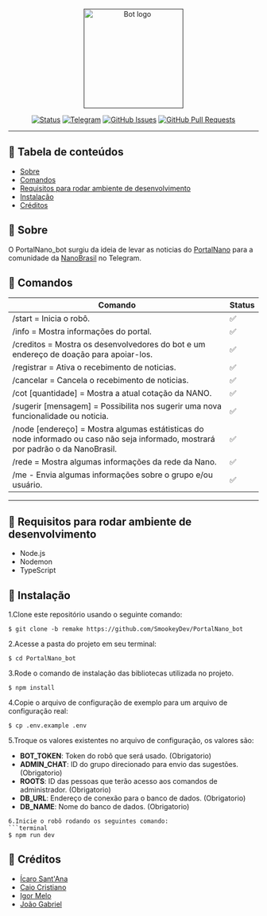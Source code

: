 <p align="center">
  <a href="" rel="noopener">
 <img width=200px height=200px src="https://i.imgur.com/5yGxUhW.jpg" alt="Bot logo"></a>
</p>


<div align="center">

[![Status](https://img.shields.io/badge/status-ativo-success.svg)]()
[![Telegram](https://img.shields.io/badge/platform-telegram-blue.svg)](https://t.me/NanoBrasil)
[![GitHub Issues](https://img.shields.io/github/issues/SmookeyDev/PortalNano_bot.svg)](https://github.com/SmookeyDev/PortalNano_bot/issues)
[![GitHub Pull Requests](https://img.shields.io/github/issues-pr/SmookeyDev/PortalNano_bot.svg)](https://github.com/SmookeyDev/PortalNano_bot/pulls)
</div>

---

## 📝 Tabela de conteúdos

- [Sobre](#about)
- [Comandos](#commands)
- [Requisitos para rodar ambiente de desenvolvimento](#developmentrequirements)
- [Instalação](#installation)
- [Créditos](#credits)

## 🧐 Sobre <a name="about"></a>

O PortalNano_bot surgiu da ideia de levar as noticias do [PortalNano](https://portalnano.com.br/) para a comunidade da [NanoBrasil](https://t.me/NanoBrasil) no Telegram.

## 📲 Comandos <a name="commands"></a>

| Comando  | Status |
| ------------- | ------------- |
| /start = Inicia o robô.  | ✅  |
| /info = Mostra informações do portal.  | ✅  |
| /creditos = Mostra os desenvolvedores do bot e um endereço de doação para apoiar-los.  | ✅  |
| /registrar = Ativa o recebimento de noticias.  | ✅ |
| /cancelar = Cancela o recebimento de noticias.  | ✅  |
| /cot [quantidade] = Mostra a atual cotação da NANO.  | ✅  |
| /sugerir [mensagem] = Possibilita nos sugerir uma nova funcionalidade ou noticia.  | ✅  |
| /node [endereço] = Mostra algumas estátisticas do node informado ou caso não seja informado, mostrará por padrão o da NanoBrasil.  | ✅  |
| /rede = Mostra algumas informações da rede da Nano.  | ✅  |
| /me - Envia algumas informações sobre o grupo e/ou usuário.  | ✅  |

---

## 📝 Requisitos para rodar ambiente de desenvolvimento <a name="developmentrequirements"></a>

- Node.js
- Nodemon
- TypeScript

## 💭 Instalação <a name="installation"></a>

1.Clone este repositório usando o seguinte comando:
```terminal
$ git clone -b remake https://github.com/SmookeyDev/PortalNano_bot
```
2.Acesse a pasta do projeto em seu terminal:
```terminal
$ cd PortalNano_bot
```
3.Rode o comando de instalação das bibliotecas utilizada no projeto.
```terminal
$ npm install
```
4.Copie o arquivo de configuração de exemplo para um arquivo de configuração real:
```terminal
$ cp .env.example .env
```
5.Troque os valores existentes no arquivo de configuração, os valores são:
  * **BOT_TOKEN**: Token do robô que será usado. (Obrigatorio)
  * **ADMIN_CHAT**: ID do grupo direcionado para envio das sugestões. (Obrigatorio)
  * **ROOTS**: ID das pessoas que terão acesso aos comandos de administrador. (Obrigatorio)
  * **DB_URL**: Endereço de conexão para o banco de dados. (Obrigatorio)
  * **DB_NAME**: Nome do banco de dados. (Obrigatorio)
```
6.Inicie o robô rodando os seguintes comando:
```terminal
$ npm run dev
```

## 🔰 Créditos <a name="credits"></a>

* [Ícaro Sant'Ana](https://github.com/SmookeyDev)
* [Caio Cristiano](https://github.com/ArTombado)
* [Igor Melo](https://github.com/igorcmelo)
* [João Gabriel](https://github.com/JgBr123)